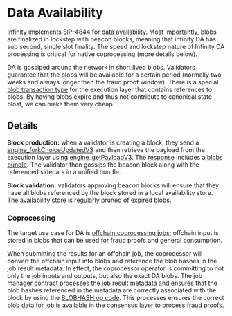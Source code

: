 # Data Availability

Infinity implements EIP-4844 for data availability. Most importantly, blobs are finalized in lockstep with beacon blocks, meaning that infinity DA has sub second, single slot finality. The speed and lockstep nature of Infinity DA processing is critical for native coprocessing (more details below). 

DA is gossiped around the network in short lived blobs. Validators guarantee that the blobs will be available for a certain period (normally two weeks and always longer then the fraud proof window). There is a special [blob transaction type](https://github.com/ethereum/EIPs/blob/master/EIPS/eip-4844.md#blob-transaction) for the execution layer that contains references to blobs. By having blobs expire and thus not contribute to canonical state bloat, we can make them very cheap.

## Details 

**Block production:** when a validator is creating a block, they send a [engine_forkChoiceUpdatedV3](https://github.com/ethereum/execution-apis/blob/main/src/engine/cancun.md#engine_forkchoiceupdatedv3) and then retrieve the payload from the execution layer using [engine_getPayloadV3](https://github.com/ethereum/execution-apis/blob/main/src/engine/cancun.md#engine_getpayloadv3). The [response](https://github.com/ethereum/execution-apis/blob/main/src/engine/cancun.md#response-2) includes a [blobs bundle](https://github.com/ethereum/execution-apis/blob/main/src/engine/cancun.md#BlobsBundleV1). The validator then gossips the beacon block along with the referenced sidecars in a unified bundle.

**Block validation:** validators approving beacon blocks will ensure that they have all blobs referenced by the block stored in a local availability store. The availability store is regularly pruned of expired blobs.

### Coprocessing

The target use case for DA is [offchain coprocessing jobs](../integration/offchain.md); offchain input is stored in blobs that can be used for fraud proofs and general consumption. 

When submitting the results for an offchain job, the coprocessor will convert the offchain input into blobs and reference the blob hashes in the job result metadata. In effect, the coprocessor operator is committing to not only the job inputs and outputs, but also the exact DA blobs. The job manager contract processes the job result metadata and ensures that the blob hashes referenced in the metadata are correctly associated with the block by using the [BLOBHASH op code](https://github.com/ethereum/EIPs/blob/master/EIPS/eip-4844.md#opcode-to-get-versioned-hashes). This processes ensures the correct blob data for job is available in the consensus layer to process fraud proofs.
